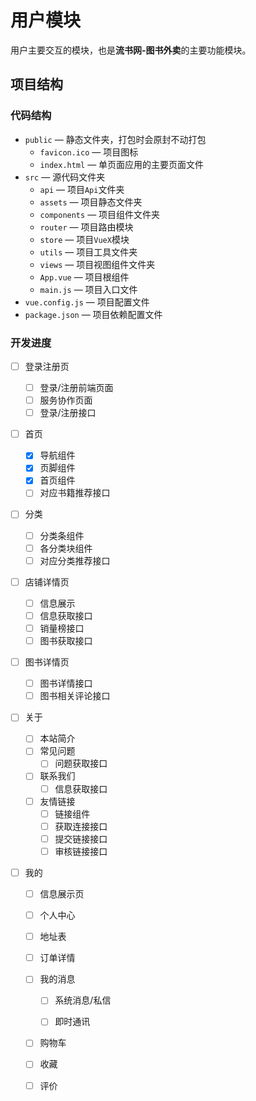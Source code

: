 # 用户模块

用户主要交互的模块，也是**流书网-图书外卖**的主要功能模块。

## 项目结构

### 代码结构

- `public` — 静态文件夹，打包时会原封不动打包
  - `favicon.ico` — 项目图标
  - `index.html` — 单页面应用的主要页面文件
- `src` — 源代码文件夹
  - `api` — 项目`Api`文件夹
  - `assets` — 项目静态文件夹
  - `components` — 项目组件文件夹
  - `router` — 项目路由模块
  - `store` — 项目`VueX`模块
  - `utils` — 项目工具文件夹
  - `views` — 项目视图组件文件夹
  - `App.vue` — 项目根组件
  - `main.js` — 项目入口文件
- `vue.config.js` — 项目配置文件
- `package.json` — 项目依赖配置文件

### 开发进度

- [ ] 登录注册页
  - [ ] 登录/注册前端页面
  - [ ] 服务协作页面
  - [ ] 登录/注册接口
- [ ] 首页
  - [x] 导航组件
  - [x] 页脚组件
  - [x] 首页组件
  - [ ] 对应书籍推荐接口
- [ ] 分类
  - [ ] 分类条组件
  - [ ] 各分类块组件
  - [ ] 对应分类推荐接口
- [ ] 店铺详情页
  - [ ] 信息展示
  - [ ] 信息获取接口
  - [ ] 销量榜接口
  - [ ] 图书获取接口

- [ ] 图书详情页

  - [ ] 图书详情接口
  - [ ] 图书相关评论接口

- [ ] 关于

  - [ ] 本站简介
  - [ ] 常见问题
    - [ ] 问题获取接口
  - [ ] 联系我们
    - [ ] 信息获取接口
  - [ ] 友情链接
    - [ ] 链接组件
    - [ ] 获取连接接口
    - [ ] 提交链接接口
    - [ ] 审核链接接口

- [ ] 我的

  - [ ] 信息展示页

  - [ ] 个人中心

  - [ ] 地址表

  - [ ] 订单详情

  - [ ] 我的消息

    - [ ] 系统消息/私信

    - [ ] 即时通讯

  - [ ] 购物车

  - [ ] 收藏

  - [ ] 评价
